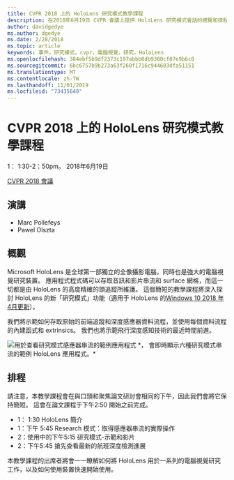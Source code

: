 ```yaml
---
title: CVPR 2018 上的 HoloLens 研究模式教學課程
description: 在2018年6月19日 CVPR 會議上提供 HoloLens 研究模式會話的總覽和排程。
author: davidgedye
ms.author: dgedye
ms.date: 2/28/2018
ms.topic: article
keywords: 事件，研究模式，cvpr，電腦視覺，研究，HoloLens
ms.openlocfilehash: 384ebf5b9df2373c197abbb0db9300cf07e9b6c0
ms.sourcegitcommit: 6bc6757b9b273a63f260f1716c944603dfa51151
ms.translationtype: MT
ms.contentlocale: zh-TW
ms.lasthandoff: 11/01/2019
ms.locfileid: "73435640"
---
```

# <a name="hololens-research-mode-tutorial-at-cvpr-2018"></a>CVPR 2018 上的 HoloLens 研究模式教學課程
1： 1:30-2：50pm。 2018年6月19日

[CVPR 2018 會議](https://cvpr2018.thecvf.com/)

## <a name="presenters"></a>演講
* Marc Pollefeys
* Pawel Olszta

## <a name="overview"></a>概觀
Microsoft HoloLens 是全球第一部獨立的全像攝影電腦，同時也是強大的電腦視覺研究裝置。
應用程式程式碼可以存取音訊和影片串流和 surface 網格，而這一切都是由 HoloLens 的高度精確的頭追蹤所維護。 這個簡短的教學課程將深入探討 HoloLens 的新「研究模式」功能（適用于 HoloLens 的[Windows 10 2018 年4月更新](release-notes-april-2018.md)）。

我們將示範如何存取原始的前端追蹤和深度感應器資料流程，並使用每個資料流程的內建函式和 extrinsics。  我們也將示範飛行深度感知技術的最近時間前進。

![用於查看研究模式感應器串流的範例應用程式 *，](images/sensor-stream-viewer.jpg)
會即時顯示六種研究模式串流的範例 HoloLens 應用程式。*

## <a name="schedule"></a>排程
請注意，本教學課程會在與口頭和聚焦論文研討會相同的下午，因此我們會將它保持簡短。
這會在論文課程于下午2:50 開始之前完成。

- 1： 1:30 HoloLens 簡介 
- 1：下午 5:45 Research 模式：取得感應器串流的實際操作 
- 2：使用中的下午5:15 研究模式-示範和影片 
- 2：下午5:45 搶先查看最新的航班深度檢測進展 

本教學課程的出席者將會一一瞭解如何將 HoloLens 用於一系列的電腦視覺研究工作，以及如何使用裝置快速開始使用。
